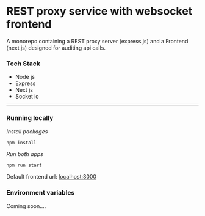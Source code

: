 # REST proxy service with websocket frontend

A monorepo containing a REST proxy server (express js) and a Frontend (next js) designed for auditing api calls.

### Tech Stack

- Node js
- Express
- Next js
- Socket io

---

### Running locally

_Install packages_

```bash
npm install
```

_Run both apps_

```dev
npm run start
```

Default frontend url: [localhost:3000](http://localhost:3000)

### Environment variables

Coming soon....
